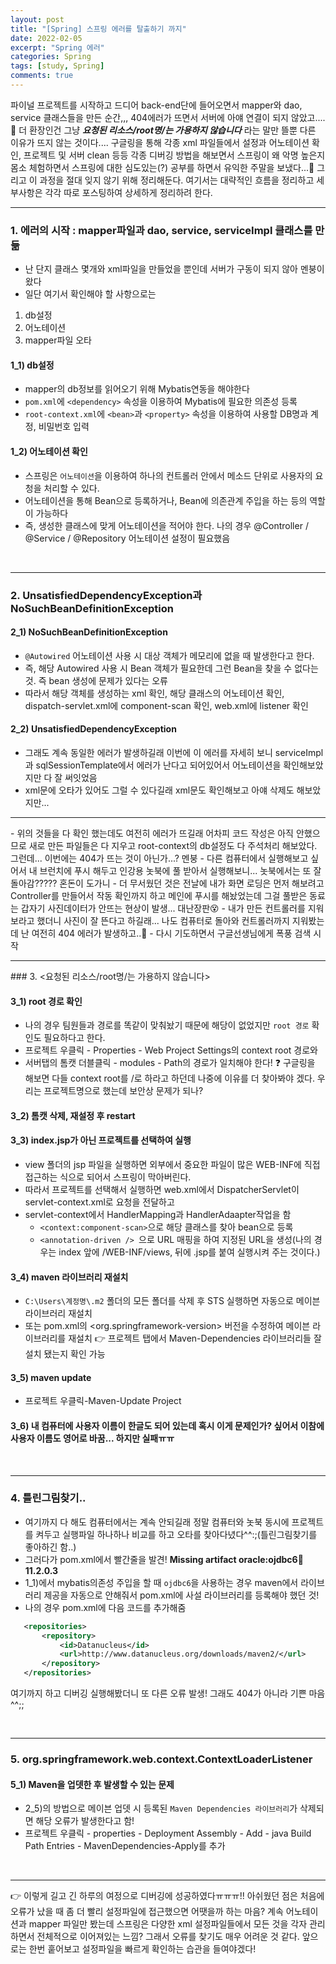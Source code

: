 ```yaml
---
layout: post
title: "[Spring] 스프링 에러를 탈출하기 까지"
date: 2022-02-05
excerpt: "Spring 에러"
categories: Spring
tags: [study, Spring]
comments: true
---
```


 파이널 프로젝트를 시작하고 드디어 back-end단에 들어오면서 mapper와 dao, service 클래스들을 만든 순간,,,
 404에러가 뜨면서 서버에 아얘 연결이 되지 않았고....🤣 
 더 환장인건 그냥 ***요청된 리소스/root명/는 가용하지 않습니다*** 라는 말만 뜰뿐 다른 이유가 뜨지 않는 것이다.... 
 구글링을 통해 각종 xml 파일들에서 설정과 어노테이션 확인, 프로젝트 및 서버 clean 등등 각종 디버깅 방법을 해보면서
 스프링이 왜 악명 높은지 몸소 체험하면서 스프링에 대한 심도있는(?) 공부를 하면서 유익한 주말을 보냈다...🤪 
 그리고 이 과정을 절대 잊지 않기 위해 정리해둔다. 여기서는 대략적인 흐름을 정리하고 세부사항은 각각 따로 포스팅하여 상세하게 정리하려 한다.

<hr>

### 1. 에러의 시작 : mapper파일과 dao, service, serviceImpl 클래스를 만듦
 - 난 단지 클래스 몇개와 xml파일을 만들었을 뿐인데 서버가 구동이 되지 않아 멘붕이 왔다
 - 일단 여기서 확인해야 할 사항으로는
 1. db설정
 2. 어노테이션
 3. mapper파일 오타

#### 1_1) db설정
 - mapper의 db정보를 읽어오기 위해 Mybatis연동을 해야한다
 - `pom.xml`에 `<dependency>` 속성을 이용하여 Mybatis에 필요한 의존성 등록
 - `root-context.xml`에 `<bean>`과 `<property>` 속성을 이용하여 사용할 DB명과 계정, 비밀번호 입력

#### 1_2) 어노테이션 확인
 - 스프링은 `어노테이션`을 이용하여 하나의 컨트롤러 안에서 메소드 단위로 사용자의 요청을 처리할 수 있다.
 - 어노테이션을 통해 Bean으로 등록하거나, Bean에 의존관계 주입을 하는 등의 역할이 가능하다
 - 즉, 생성한 클래스에 맞게 어노테이션을 적어야 한다. 나의 경우 @Controller / @Service / @Repository 어노테이션 설정이 필요했음

<br>
<hr>

### 2. UnsatisfiedDependencyException과 NoSuchBeanDefinitionException 

#### 2_1) NoSuchBeanDefinitionException
 - `@Autowired` 어노테이션 사용 시 대상 객체가 메모리에 없을 때 발생한다고 한다.
 - 즉, 해당 Autowired 사용 시 Bean 객체가 필요한데 그런 Bean을 찾을 수 없다는 것. 즉 bean 생성에 문제가 있다는 오류
 - 따라서 해당 객체를 생성하는 xml 확인, 해당 클래스의 어노테이션 확인, dispatch-servlet.xml에 component-scan 확인, web.xml에 listener 확인 

#### 2_2) UnsatisfiedDependencyException
 - 그래도 계속 동일한 에러가 발생하길래 이번에 이 에러를 자세히 보니 serviceImpl과 sqlSessionTemplate에서 에러가 난다고 되어있어서 어노테이션을 확인해보았지만 다 잘 써잇었음
 - xml문에 오타가 있어도 그럴 수 있다길래 xml문도 확인해보고 아얘 삭제도 해보았지만... 

<hr>
- 위의 것들을 다 확인 했는데도 여전히 에러가 뜨길래 어차피 코드 작성은 아직 안했으므로 새로 만든 파일들은 다 지우고 root-context의 db설정도 다 주석처리 해보았다. 그런데... 이번에는 404가 뜨는 것이 아닌가...? 멘붕
- 다른 컴퓨터에서 실행해보고 싶어서 내 브런치에 푸시 해두고 인강용 놋북에 풀 받아서 실행해보니... 놋북에서는 또 잘 돌아감????? 혼돈이 도가니
- 더 무서웠던 것은 전날에 내가 화면 로딩은 먼저 해보려고 Controller를 만들어서 작동 확인까지 하고 메인에 푸시를 해놨었는데 그걸 풀받은 동료는 갑자기 사진데이터가 안뜨는 현상이 발생... 대난장판😵
- 내가 만든 컨트롤러를 지워보라고 했더니 사진이 잘 뜬다고 하길래... 나도 컴퓨터로 돌아와 컨트롤러까지 지워봤는데 난 여전히 404 에러가 발생하고..🤬
- 다시 기도하면서 구글선생님에게 폭풍 검색 시작


<br>

<hr>
### 3. <요청된 리소스/root명/는 가용하지 않습니다>

#### 3_1) root 경로 확인
 - 나의 경우 팀원들과 경로를 똑같이 맞춰놨기 때문에 해당이 없었지만 `root 경로` 확인도 필요하다고 한다.
 - 프로젝트 우클릭 - Properties - Web Project Settings의 context root 경로와
 - 서버탭의 톰캣 더블클릭 - modules - Path의 경로가 일치해야 한다!
 ❓ 구글링을 해보면 다들 context root를 /로 하라고 하던데 나중에 이유를 더 찾아봐야 겠다. 우리는 프로젝트명으로 했는데 보안상 문제가 되나? 

#### 3_2) 톰캣 삭제, 재설정 후 restart

#### 3_3) index.jsp가 아닌 프로젝트를 선택하여 실행
 - view 폴더의 jsp 파일을 실행하면 외부에서 중요한 파일이 많은 WEB-INF에 직접 접근하는 식으로 되어서 스프링이 막아버린다. 
 - 따라서 프로젝트를 선택해서 실행하면 web.xml에서 DispatcherServlet이 servlet-context.xml로 요청을 전달하고
 - servlet-context에서 HandlerMapping과 HandlerAdaapter작업을 함
    - `<context:component-scan>`으로 해당 클래스를 찾아 bean으로 등록
    - `<annotation-driven /> `으로 URL 매핑을 하여 지정된 URL을 생성(나의 경우는 index 앞에 /WEB-INF/views, 뒤에 .jsp를 붙여 실행시켜 주는 것이다.)

#### 3_4) maven 라이브러리 재설치
 - `C:\Users\계정명\.m2` 폴더의 모든 폴더를 삭제 후 STS 실행하면 자동으로 메이븐 라이브러리 재설치
 - 또는 pom.xml의 <org.springframework-version> 버전을 수정하여 메이븐 라이브러리를 재설치
 👉 프로젝트 탭에서 Maven-Dependencies 라이브러리들 잘 설치 됐는지 확인 가능

#### 3_5) maven update
 - 프로젝트 우클릭-Maven-Update Project

#### 3_6) 내 컴퓨터에 사용자 이름이 한글도 되어 있는데 혹시 이게 문제인가? 싶어서 이참에 사용자 이름도 영어로 바꿈... 하지만 실패ㅠㅠ

<br>
<hr>

### 4. 틀린그림찾기..
 - 여기까지 다 해도 컴퓨터에서는 계속 안되길래 정말 컴퓨터와 놋북 동시에 프로젝트를 켜두고 실행파일 하나하나 비교를 하고 오타를 찾아다녔다^^:;(틀린그림찾기를 좋아하긴 함..)
 - 그러다가 pom.xml에서 빨간줄을 발견! **Missing artifact oracle:ojdbc6:jar:11.2.0.3**
 - 1_1)에서 mybatis의존성 주입을 할 때 `ojdbc6`을 사용하는 경우 maven에서 라이브러리 제공을 자동으로 안해줘서 pom.xml에 사설 라이브러리를 등록해야 했던 것!
 - 나의 경우 pom.xml에 다음 코드를 추가해줌
 ```xml
    <repositories>
		<repository>
			<id>Datanucleus</id>
			<url>http://www.datanucleus.org/downloads/maven2/</url>
		</repository>
	</repositories>
 ```
 여기까지 하고 디버깅 실행해봤더니 또 다른 오류 발생! 그래도 404가 아니라 기쁜 마음^^;;

<br>
<hr>

### 5. org.springframework.web.context.ContextLoaderListener
#### 5_1) Maven을 업뎃한 후 발생할 수 있는 문제
 - 2_5)의 방법으로 메이븐 업뎃 시 등록된 `Maven Dependencies 라이브러리`가 삭제되면 해당 오류가 발생한다고 함!
 - 프로젝트 우클릭 - properties - Deployment Assembly - Add - java Build Path Entries - MavenDependencies-Apply를 추가

<br>
<hr>

👉 이렇게 길고 긴 하루의 여정으로 디버깅에 성공하였다ㅠㅠㅠ!! 아쉬웠던 점은 처음에 오류가 났을 때 좀 더 빨리 설정파일에 접근했으면 어땟을까 하는 마음? 계속 어노테이션과 mapper 파일만 봤는데 스프링은 다양한 xml 설정파일들에서 모든 것을 각자 관리하면서 전체적으로 이어져있는 느낌? 그래서 오류를 찾기도 매우 어려운 것 같다. 앞으로는 한번 훝어보고 설정파일을 빠르게 확인하는 습관을 들여야겠다!
